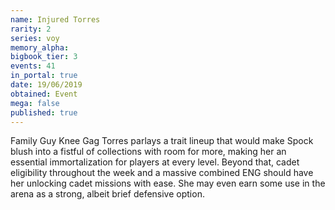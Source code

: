 ```yaml
---
name: Injured Torres
rarity: 2
series: voy
memory_alpha:
bigbook_tier: 3
events: 41
in_portal: true
date: 19/06/2019
obtained: Event
mega: false
published: true
---
```


Family Guy Knee Gag Torres parlays a trait lineup that would make Spock blush into a fistful of collections with room for more, making her an essential immortalization for players at every level. Beyond that, cadet eligibility throughout the week and a massive combined ENG should have her unlocking cadet missions with ease. She may even earn some use in the arena as a strong, albeit brief defensive option.
